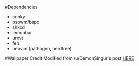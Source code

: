 #Dependencies
- conky
- bspwm/bspc
- shkxd
- lemonbar
- urxvt
- feh
- neovim (pathogen, nerdtree)

#Wallpaper Credit
Modified from /u/DemonSingur's post [HERE](https://www.reddit.com/r/archlinux/comments/4gc2lw/some_arch_wallpapers_i_made/?st=ivzxvmxu&sh=727d2f4e)
